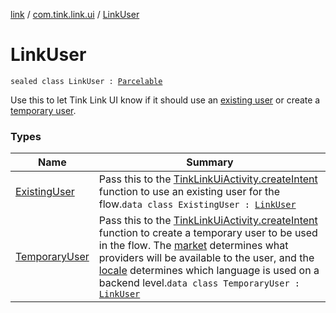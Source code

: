 [link](../../index.md) / [com.tink.link.ui](../index.md) / [LinkUser](./index.md)

# LinkUser

`sealed class LinkUser : `[`Parcelable`](https://developer.android.com/reference/android/os/Parcelable.html)

Use this to let Tink Link UI know if it should use an [existing user](-existing-user/index.md) or
create a [temporary user](-temporary-user/index.md).

### Types

| Name | Summary |
|---|---|
| [ExistingUser](-existing-user/index.md) | Pass this to the [TinkLinkUiActivity.createIntent](../-tink-link-ui-activity/create-intent.md) function to use an existing user for the flow.`data class ExistingUser : `[`LinkUser`](./index.md) |
| [TemporaryUser](-temporary-user/index.md) | Pass this to the [TinkLinkUiActivity.createIntent](../-tink-link-ui-activity/create-intent.md) function to create a temporary user to be used in the flow. The [market](-temporary-user/market.md) determines what providers will be available to the user, and the [locale](-temporary-user/locale.md) determines which language is used on a backend level.`data class TemporaryUser : `[`LinkUser`](./index.md) |
